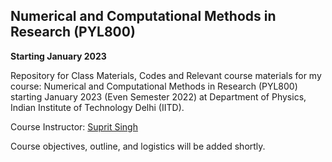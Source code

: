 
## Numerical and Computational Methods in Research (PYL800)

**Starting January 2023**

Repository for Class Materials, Codes and Relevant course materials for my course: Numerical and Computational Methods in Research (PYL800) starting January 2023 (Even Semester 2022) at Department of Physics, Indian Institute of Technology Delhi (IITD). 

Course Instructor: [Suprit Singh](https://supritsinghlab.github.io)

Course objectives, outline, and logistics will be added shortly.
